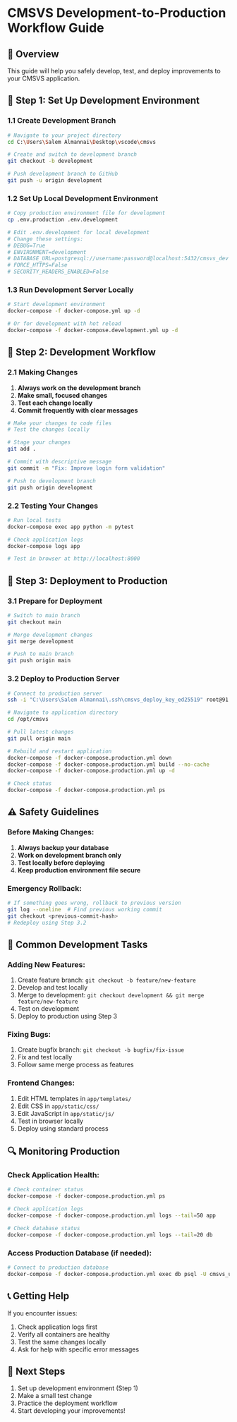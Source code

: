 # CMSVS Development-to-Production Workflow Guide

## 🎯 Overview
This guide will help you safely develop, test, and deploy improvements to your CMSVS application.

## 📁 Step 1: Set Up Development Environment

### 1.1 Create Development Branch
```bash
# Navigate to your project directory
cd C:\Users\Salem Almannai\Desktop\vscode\cmsvs

# Create and switch to development branch
git checkout -b development

# Push development branch to GitHub
git push -u origin development
```

### 1.2 Set Up Local Development Environment
```bash
# Copy production environment file for development
cp .env.production .env.development

# Edit .env.development for local development
# Change these settings:
# DEBUG=True
# ENVIRONMENT=development
# DATABASE_URL=postgresql://username:password@localhost:5432/cmsvs_dev
# FORCE_HTTPS=False
# SECURITY_HEADERS_ENABLED=False
```

### 1.3 Run Development Server Locally
```bash
# Start development environment
docker-compose -f docker-compose.yml up -d

# Or for development with hot reload
docker-compose -f docker-compose.development.yml up -d
```

## 🔧 Step 2: Development Workflow

### 2.1 Making Changes
1. **Always work on the development branch**
2. **Make small, focused changes**
3. **Test each change locally**
4. **Commit frequently with clear messages**

```bash
# Make your changes to code files
# Test the changes locally

# Stage your changes
git add .

# Commit with descriptive message
git commit -m "Fix: Improve login form validation"

# Push to development branch
git push origin development
```

### 2.2 Testing Your Changes
```bash
# Run local tests
docker-compose exec app python -m pytest

# Check application logs
docker-compose logs app

# Test in browser at http://localhost:8000
```

## 🚀 Step 3: Deployment to Production

### 3.1 Prepare for Deployment
```bash
# Switch to main branch
git checkout main

# Merge development changes
git merge development

# Push to main branch
git push origin main
```

### 3.2 Deploy to Production Server
```bash
# Connect to production server
ssh -i "C:\Users\Salem Almannai\.ssh\cmsvs_deploy_key_ed25519" root@91.99.118.65

# Navigate to application directory
cd /opt/cmsvs

# Pull latest changes
git pull origin main

# Rebuild and restart application
docker-compose -f docker-compose.production.yml down
docker-compose -f docker-compose.production.yml build --no-cache
docker-compose -f docker-compose.production.yml up -d

# Check status
docker-compose -f docker-compose.production.yml ps
```

## ⚠️ Safety Guidelines

### Before Making Changes:
1. **Always backup your database**
2. **Work on development branch only**
3. **Test locally before deploying**
4. **Keep production environment file secure**

### Emergency Rollback:
```bash
# If something goes wrong, rollback to previous version
git log --oneline  # Find previous working commit
git checkout <previous-commit-hash>
# Redeploy using Step 3.2
```

## 📝 Common Development Tasks

### Adding New Features:
1. Create feature branch: `git checkout -b feature/new-feature`
2. Develop and test locally
3. Merge to development: `git checkout development && git merge feature/new-feature`
4. Test on development
5. Deploy to production using Step 3

### Fixing Bugs:
1. Create bugfix branch: `git checkout -b bugfix/fix-issue`
2. Fix and test locally
3. Follow same merge process as features

### Frontend Changes:
1. Edit HTML templates in `app/templates/`
2. Edit CSS in `app/static/css/`
3. Edit JavaScript in `app/static/js/`
4. Test in browser locally
5. Deploy using standard process

## 🔍 Monitoring Production

### Check Application Health:
```bash
# Check container status
docker-compose -f docker-compose.production.yml ps

# Check application logs
docker-compose -f docker-compose.production.yml logs --tail=50 app

# Check database status
docker-compose -f docker-compose.production.yml logs --tail=20 db
```

### Access Production Database (if needed):
```bash
# Connect to production database
docker-compose -f docker-compose.production.yml exec db psql -U cmsvs_user -d cmsvs_db
```

## 📞 Getting Help

If you encounter issues:
1. Check application logs first
2. Verify all containers are healthy
3. Test the same changes locally
4. Ask for help with specific error messages

## 🎯 Next Steps

1. Set up development environment (Step 1)
2. Make a small test change
3. Practice the deployment workflow
4. Start developing your improvements!
